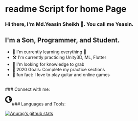 # readme Script for home Page

### Hi there, I'm Md.Yeasin Sheikh 👋. You call me Yeasin. 

## I'm a Son, Programmer, and Student. 
- 🌱 I'm currently learning everything 🤣
- 🛠 I'm currently practicing Unity3D, ML, Flutter
- 🔭 I'm looking for knowledge to grab
- 🎯 2020 Goals: Complete my practice sections 
- 🍭 fun fact: I love to play guitar and online games

<br/>
### Connect with me:

[<img align="left" alt="sites.google.com/view/mdyeasinsheikh" width="22px" src="https://raw.githubusercontent.com/iconic/open-iconic/master/svg/globe.svg" />][website]

[<img align="left" alt="" width="22px" src="https://cdn.jsdelivr.net/npm/simple-icons@v3/icons/linkedin.svg" />][linkedin]

[<img align="left" alt="" width="22px" src="https://cdn.jsdelivr.net/npm/simple-icons@3.7.0/icons/telegram.svg" />][telegram]


[<img align="left" alt="" width="22px" src="https://drive.google.com/drive/u/0/folders/1RLwULliJYBcZsUj0cv5sbqZTQluR29Rk" />][uri]

[<img align="left" alt="" width="22px" src="https://drive.google.com/drive/u/0/folders/1RLwULliJYBcZsUj0cv5sbqZTQluR29Rk" />][hackerRank]

<br />
### Languages and Tools:



[![Anurag's github stats](https://github-readme-stats.vercel.app/api?username=yeasin50)](https://github.com/anuraghazra/github-readme-stats)

[website]: https://sites.google.com/view/mdyeasinsheikh
[linkedin]: https://www.linkedin.com/in/md-yeasin-sheikh-0b821a160
[uri]: https://www.urionlinejudge.com.br/judge/en/profile/260405
[hackerRank]: https://www.hackerrank.com/yeasinsheikh50?hr_r=1
[telegram]: https://t.me/yeasinsheikh
